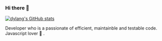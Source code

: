 ### Hi there 👋

[![dylang's GitHub stats](https://github-readme-stats.vercel.app/api?username=lcabello&show_icons=true&theme=dark)](https://github.com/lcabello)

Developer who is a passionate of efficient, maintainble and testable code. Javascript lover :smiling_face_with_three_hearts: .


<!--
**lcabello/lcabello** is a ✨ _special_ ✨ repository because its `README.md` (this file) appears on your GitHub profile.

Here are some ideas to get you started:

- 🔭 I’m currently working on ...
- 🌱 I’m currently learning ...
- 👯 I’m looking to collaborate on ...
- 🤔 I’m looking for help with ...
- 💬 Ask me about ...
- 📫 How to reach me: ...
- 😄 Pronouns: ...
- ⚡ Fun fact: ...
-->
